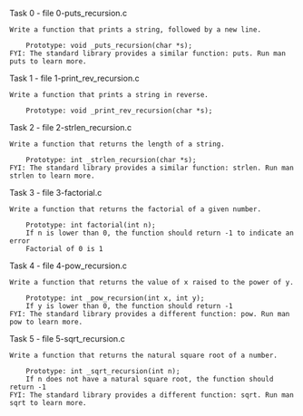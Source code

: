 Task 0 - file 0-puts_recursion.c

	Write a function that prints a string, followed by a new line.

		Prototype: void _puts_recursion(char *s);
	FYI: The standard library provides a similar function: puts. Run man puts to learn more.

Task 1 - file 1-print_rev_recursion.c

	Write a function that prints a string in reverse.

		Prototype: void _print_rev_recursion(char *s);

Task 2 - file 2-strlen_recursion.c

	Write a function that returns the length of a string.

		Prototype: int _strlen_recursion(char *s);
	FYI: The standard library provides a similar function: strlen. Run man strlen to learn more.

Task 3 - file 3-factorial.c

	Write a function that returns the factorial of a given number.

		Prototype: int factorial(int n);
		If n is lower than 0, the function should return -1 to indicate an error
		Factorial of 0 is 1

Task 4 - file 4-pow_recursion.c

	Write a function that returns the value of x raised to the power of y.

		Prototype: int _pow_recursion(int x, int y);
		If y is lower than 0, the function should return -1
	FYI: The standard library provides a different function: pow. Run man pow to learn more.

Task 5 - file 5-sqrt_recursion.c

	Write a function that returns the natural square root of a number.

		Prototype: int _sqrt_recursion(int n);
		If n does not have a natural square root, the function should return -1
	FYI: The standard library provides a different function: sqrt. Run man sqrt to learn more.


